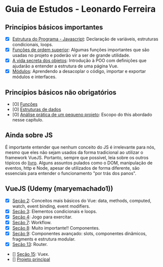 # Guia de Estudos - Leonardo Ferreira

## Princípios básicos importantes

- [X] [Estrutura do Programa - Javascript](https://github.com/braziljs/eloquente-javascript/blob/master/chapters/02-estrutura-do-programa.md): Declaração de variáveis, estruturas condicionais, loops.
- [X] [Funções de ordem superior](https://github.com/braziljs/eloquente-javascript/blob/master/chapters/05-funcoes-de-ordem-superior.md): Algumas funções importantes que são usadas no projeto e poderão vir a ser de grande utilidade.
- [X] [A vida secreta dos objetos](https://github.com/braziljs/eloquente-javascript/blob/master/chapters/06-a-vida-secreta-dos-objetos.md): Introdução à POO com definições que ajudarão a entender a estrutura de uma página Vue.
- [X] [Módulos](https://github.com/braziljs/eloquente-javascript/blob/master/chapters/10-modulos.md): Aprendendo a desacoplar o código, importar e exportar módulos e interfaces.

## Princípios básicos não obrigatórios

- [O] [Funções](https://github.com/braziljs/eloquente-javascript/blob/master/chapters/03-funcoes.md)
- [O] [Estruturas de dados](https://github.com/braziljs/eloquente-javascript/blob/master/chapters/04-estruturas-de-dados.md)
- [O] [Análise prática de um pequeno projeto](https://github.com/braziljs/eloquente-javascript/blob/master/chapters/07-pratica-vida-eletronica.md): Escopo do this abordado nesse capítulo.

## Ainda sobre JS

É importante entender que nenhum conceito do JS é irrelevante para nós, mesmo que eles não sejam usados da forma tradicional ao utilizar o framework VueJS. Portanto, sempre que possível, leia sobre os outros tópicos do [livro](https://github.com/braziljs/eloquente-javascript/tree/master/chapters). Alguns assuntos pulados como o DOM, manipulação de eventos, http e Node, apesar de utilizados de forma diferente, são essenciais para entender o funcionamento "por trás dos panos".

## VueJS (Udemy (maryemachado1))

- [X] [Seção 2](https://www.udemy.com/course/vuejs-2-the-complete-guide/learn/lecture/21463128#overview): Conceitos mais básicos do Vue: data, methods, computed, watch, event binding, event modifiers.
- [X] [Seção 3](https://www.udemy.com/course/vuejs-2-the-complete-guide/learn/lecture/21463258#overview): Elementos condicionais e loops.
- [X] [Seção 4](https://www.udemy.com/course/vuejs-2-the-complete-guide/learn/lecture/21463308#overview): Jogo para exercitar.
- [X] [Seção 7](https://www.udemy.com/course/vuejs-2-the-complete-guide/learn/lecture/21463440#overview): Workflow.
- [X] [Seção 8](https://www.udemy.com/course/vuejs-2-the-complete-guide/learn/lecture/21463492#overview): Muito importante!! Componentes.
- [X] [Seção 9](https://www.udemy.com/course/vuejs-2-the-complete-guide/learn/lecture/21526184#overview): Componentes avançado: slots, componentes dinâmicos, fragments e estrutura modular.
- [X] [Seção 13](https://www.udemy.com/course/vuejs-2-the-complete-guide/learn/lecture/21526512#overview): Router.
- [] [Seção 15](https://www.udemy.com/course/vuejs-2-the-complete-guide/learn/lecture/21879686#overview): Vuex.
- [] [Projeto principal](https://www.udemy.com/course/vuejs-2-the-complete-guide/learn/lecture/21879870#overview)
